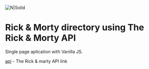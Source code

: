 ![N|Solid](https://kriminalinc.github.io/RickandMorty/src/images/rm-logo.png)

# Rick & Morty directory using The Rick & Morty API

Single page aplication with Vanilla JS.

[api] - The Rick & marty API link

   [api]: <https://rickandmortyapi.com/>